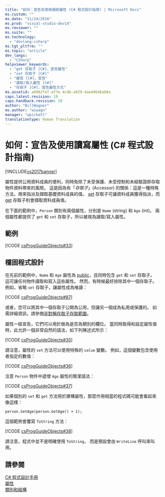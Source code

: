```yaml
---
title: "如何：宣告及使用讀寫屬性 (C# 程式設計指南) | Microsoft Docs"
ms.custom: ""
ms.date: "11/24/2016"
ms.prod: "visual-studio-dev14"
ms.reviewer: ""
ms.suite: ""
ms.technology: 
  - "devlang-csharp"
ms.tgt_pltfrm: ""
ms.topic: "article"
dev_langs: 
  - "CSharp"
helpviewer_keywords: 
  - "get 存取子 [C#]，宣告屬性"
  - "set 存取子 [C#]"
  - "屬性 [C#]，宣告"
  - "讀取/寫入屬性 [C#]"
  - "存取子 [C#]，宣告屬性方式"
ms.assetid: a4962fef-af7e-4c4b-a929-4ae4d646ab8a
caps.latest.revision: 19
caps.handback.revision: 19
author: "BillWagner"
ms.author: "wiwagn"
manager: "wpickett"
translationtype: Human Translation
---
```

# 如何：宣告及使用讀寫屬性 (C# 程式設計指南)
[!INCLUDE[vs2017banner](../../../csharp/includes/vs2017banner.md)]

屬性提供公用資料成員的便利，同時免除了未受保護、未受控制和未經驗證即存取物件資料帶來的風險。  這是因為有「*存取子*」\(Accessor\) 的關係：這是一種特殊方法，用來指派及擷取基礎資料成員的值。  [set](../../../csharp/language-reference/keywords/set.md) 存取子可讓資料成員獲得指派，而 [get](../../../csharp/language-reference/keywords/get.md) 存取子則會擷取資料成員值。  
  
 在下面的範例中，`Person` 類別有兩個屬性，分別是 `Name` \(string\) 和 `Age` \(int\)。  兩個屬性都提供了 `get` 和 `set` 存取子，所以被視為讀取\/寫入屬性。  
  
## 範例  
 [!CODE [csProgGuideObjects#33](../CodeSnippet/VS_Snippets_VBCSharp/csProgGuideObjects#33)]  
  
## 穩固程式設計  
 在先前的範例中，`Name` 和 `Age` 屬性為 [public](../../../csharp/language-reference/keywords/public.md)，且同時包含 `get` 和 `set` 存取子。  這可讓任何物件讀取和寫入這些屬性。  然而，有時候最好排除其中一個存取子。  例如，省略 `set` 存取子，讓屬性成為唯讀：  
  
 [!CODE [csProgGuideObjects#87](../CodeSnippet/VS_Snippets_VBCSharp/csProgGuideObjects#87)]  
  
 或者，您可以將其中一個存取子公開為公用，但讓另一個成為私用或保護的。  如需詳細資訊，請參閱[非對稱存取子存取範圍](../../../csharp/programming-guide/classes-and-structs/restricting-accessor-accessibility.md)。  
  
 屬性一經宣告，它們可以用於做為是否為類別的欄位。  當同時取得和設定屬性值時，此允許一個非常自然的語法，如下列陳述式所示：  
  
 [!CODE [csProgGuideObjects#35](../CodeSnippet/VS_Snippets_VBCSharp/csProgGuideObjects#35)]  
  
 請注意，屬性的 `set` 方法可以使用特殊的 `value` 變數。  例如，這個變數包含使用者指定的數值：  
  
 [!CODE [csProgGuideObjects#36](../CodeSnippet/VS_Snippets_VBCSharp/csProgGuideObjects#36)]  
  
 注意 `Person` 物件中遞增 `Age` 屬性的簡潔語法：  
  
 [!CODE [csProgGuideObjects#37](../CodeSnippet/VS_Snippets_VBCSharp/csProgGuideObjects#37)]  
  
 如果個別的 `set` 和 `get` 方法用於建構屬性，那麼作用相當的程式碼可能會看起來像這樣：  
  
```  
person.SetAge(person.GetAge() + 1);   
```  
  
 這個範例會覆寫 `ToString` 方法：  
  
 [!CODE [csProgGuideObjects#38](../CodeSnippet/VS_Snippets_VBCSharp/csProgGuideObjects#38)]  
  
 請注意，程式中並不是明確使用 `ToString`，  而是預設會由 `WriteLine` 呼叫來叫用。  
  
## 請參閱  
 [C\# 程式設計手冊](../../../csharp/programming-guide/index.md)   
 [屬性](../../../csharp/programming-guide/classes-and-structs/properties.md)   
 [類別和結構](../../../csharp/programming-guide/classes-and-structs/index.md)
